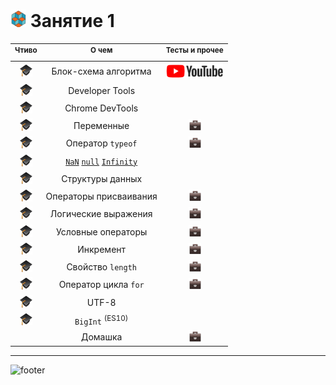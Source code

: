 [footer]: https://github.com/garevna/js-course/raw/master/images/a-level-ico.png?raw=true
[hw-30]: https://raw.githubusercontent.com/garevna/a-level-js-lessons/master/ico/briefcase-20.png
[ico25]: https://raw.githubusercontent.com/garevna/a-level-js-lessons/master/ico/a-level-25.png
[study]: https://github.com/garevna/a-level-js-lessons/blob/master/ico/study-20.png?raw=true
[yt]: https://github.com/garevna/a-level-js-lessons/blob/master/ico/youtube-25.png?raw=true

[video]:      https://www.youtube.com/watch?v=QBh67civUWk&feature=youtu.be
[var]:       https://docs.google.com/forms/d/e/1FAIpQLSd0-twHJZfk-bKNkk-mg7ELLH49d3GYjcahThqGJC7A7sAJZw/viewform
[assigments]: https://docs.google.com/forms/d/e/1FAIpQLSd0-twHJZfk-bKNkk-mg7ELLH49d3GYjcahThqGJC7A7sAJZw/viewform
[typeof]:     https://docs.google.com/forms/d/e/1FAIpQLSdegQYfzld6s0CYJekJ2uvu84fUU2-BXiu7g9X2wzcutF1CWQ/viewform
[logic]:      https://docs.google.com/forms/d/e/1FAIpQLSexcuOpJS2d0KNNU1qTUlD5Exnf0FGI9Wb9d2I5YvViwuSKDA/viewform
[condition]:  https://docs.google.com/forms/d/e/1FAIpQLSds2Q8WyrfeDSN7dZd6F3v0HspdMQG9BPrV0d3SG3mOGh2rFw/viewform
[increment]:  https://docs.google.com/forms/d/e/1FAIpQLSdsKuS6kG1r5O3H62G_m32NK8a88jmFmJ5e4N2uAiDLAb31xQ/viewform  
[length]:     https://docs.google.com/forms/d/e/1FAIpQLSdsKuS6kG1r5O3H62G_m32NK8a88jmFmJ5e4N2uAiDLAb31xQ/viewform
[for]:        https://docs.google.com/forms/d/e/1FAIpQLSdsKuS6kG1r5O3H62G_m32NK8a88jmFmJ5e4N2uAiDLAb31xQ/viewform   

# ![ico25] Занятие 1

| <sup>Чтиво</sup> | <sup>О чем</sup> | <sup>Тесты и прочее</sup> |
|:-:|:-:|:-:|
|[![study]](../md/Block-diagram.md)| Блок-схема алгоритма |[![yt]][video]|
| [![study]](../md/developer-tools.md) | Developer Tools |
| [![study]](../md/chrome-dev-tools.md) | Chrome DevTools |
| [![study]](../md/var.md) | Переменные | [![hw-30]][var] |
| [![study]](../md/typeof.md) | Оператор `typeof` | [![hw-30]][typeof] |
| [![study]](../md/NaN-null-Infinity.md) | [`NaN`](../md/NaN-null-Infinity.md#NaN) [`null`](../md/NaN-null-Infinity.md#null) [`Infinity`](../md/NaN-null-Infinity.md#Infinity) |
| [![study]](../md/data-structures.md) | Структуры данных |
| [![study]](../md/Assignments.md) | Операторы присваивания | [![hw-30]][assigments] |
| [![study]](../md/Boolean.md) | Логические выражения | [![hw-30]][logic] |
| [![study]](../md/Conditional-operators.md) | Условные операторы | [![hw-30]][condition] |
| [![study]](../md/Increment.md) | Инкремент | [![hw-30]][increment] |
| [![study]](../md/length.md) | Свойство `length` | [![hw-30]][length] |
| [![study]](../md/for.md) | Оператор цикла `for` | [![hw-30]][for] |
| [![study]](../md/UTF-8.md) | UTF-8 |
| [![study]](../md/BigInt.md) | `BigInt` <sup>(ES10)</sup> |
|  | Домашка | [![hw-30]](../homeworks/hw-01.md) |

_________________________________________________________________________

![footer]
